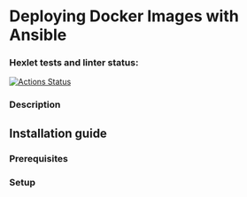# Deploying Docker Images with Ansible
### Hexlet tests and linter status:
[![Actions Status](https://github.com/mafrarrix/devops-for-programmers-project-76/actions/workflows/hexlet-check.yml/badge.svg)](https://github.com/mafrarrix/devops-for-programmers-project-76/actions)

### Description

## Installation guide

### Prerequisites

### Setup
